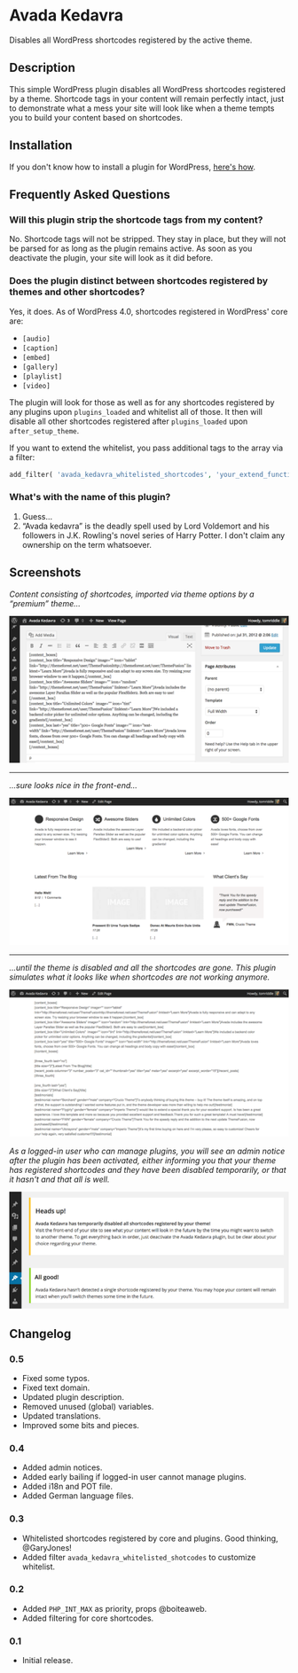 # Avada Kedavra

Disables all WordPress shortcodes registered by the active theme.

## Description

This simple WordPress plugin disables all WordPress shortcodes registered by a theme. Shortcode tags in your content will remain perfectly intact, just to demonstrate what a mess your site will look like when a theme tempts you to build your content based on shortcodes.

## Installation

If you don't know how to install a plugin for WordPress, [here's how](http://codex.wordpress.org/Managing_Plugins#Installing_Plugins).

## Frequently Asked Questions

### Will this plugin strip the shortcode tags from my content?

No. Shortcode tags will not be stripped. They stay in place, but they will not be parsed for as long as the plugin remains active. As soon as you deactivate the plugin, your site will look as it did before.

### Does the plugin distinct between shortcodes registered by themes and other shortcodes?

Yes, it does. As of WordPress 4.0, shortcodes registered in WordPress' core are:

* `[audio]`
* `[caption]`
* `[embed]`
* `[gallery]`
* `[playlist]`
* `[video]`

The plugin will look for those as well as for any shortcodes registered by any plugins upon `plugins_loaded` and whitelist all of those. It then will disable all other shortcodes registered after `plugins_loaded` upon `after_setup_theme`.

If you want to extend the whitelist, you pass additional tags to the array via a filter:

```php
add_filter( 'avada_kedavra_whitelisted_shortcodes', 'your_extend_function_here' );
```

### What's with the name of this plugin?

1. Guess…
1. “Avada kedavra” is the deadly spell used by Lord Voldemort and his followers in J.K. Rowling's novel series of Harry Potter. I don't claim any ownership on the term whatsoever.

## Screenshots

_Content consisting of shortcodes, imported via theme options by a “premium” theme…_

![screenshot-1.png](https://raw.githubusercontent.com/glueckpress/avada-kedavra/assets/screenshot-1.png)

---

_…sure looks nice in the front-end…_

![screenshot-2.png](https://raw.githubusercontent.com/glueckpress/avada-kedavra/assets/screenshot-2.png)

---

_…until the theme is disabled and all the shortcodes are gone. This plugin simulates what it looks like when shortcodes are not working anymore._

![screenshot-3.png](https://raw.githubusercontent.com/glueckpress/avada-kedavra/assets/screenshot-3.png)

_As a logged-in user who can manage plugins, you will see an admin notice after the plugin has been activated, either informing you that your theme has registered shortcodes and they have been disabled temporarily, or that it hasn't and that all is well._

![screenshot-3.png](https://raw.githubusercontent.com/glueckpress/avada-kedavra/assets/screenshot-4.png)

## Changelog

### 0.5

* Fixed some typos.
* Fixed text domain.
* Updated plugin description.
* Removed unused (global) variables.
* Updated translations.
* Improved some bits and pieces.

### 0.4

* Added admin notices.
* Added early bailing if logged-in user cannot manage plugins.
* Added i18n and POT file.
* Added German language files.

### 0.3

* Whitelisted shortcodes registered by core and plugins. Good thinking, @GaryJones!
* Added filter `avada_kedavra_whitelisted_shotcodes` to customize whitelist.

### 0.2

* Added `PHP_INT_MAX` as priority, props @boiteaweb.
* Added filtering for core shortcodes.

### 0.1

* Initial release.
